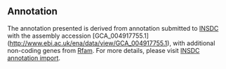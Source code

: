 
Annotation
----------

The annotation presented is derived from annotation submitted to
[INSDC](http://www.insdc.org) with the assembly accession [GCA\_004917755.1]
(http://www.ebi.ac.uk/ena/data/view/GCA_004917755.1),
with additional non-coding genes from
[Rfam](http://rfam.xfam.org/). For more details, please visit [INSDC
annotation import](http://ensemblgenomes.org/info/data/insdc_annotation).
